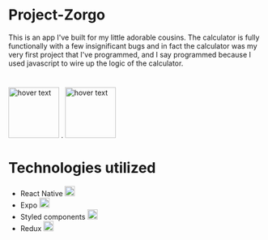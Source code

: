 # Project-Zorgo

This is an app I've built for my little adorable cousins.
The calculator is fully functionally with a few insignificant bugs and in fact the calculator was my very first project that I've programmed, and I say programmed because I used javascript to wire up the logic of the calculator.
#
<img src="https://github.com/FormidablePencil/Project-Zorgo/blob/master/assets/homeScreen.jpg?raw=true" width="100" title="hover text"> . <img src="https://github.com/FormidablePencil/Project-Zorgo/blob/master/assets/calcScreen.jpg?raw=true" width="100" title="hover text">

# Technologies utilized
- React Native <img src="https://i.ibb.co/0pNL1RX/react-Native-Logo.png" width="20" title="hover text">
- Expo <img src="https://i.ibb.co/DpkVZxY/expo.png" width="20" title="hover text">
- Styled components <img src="https://i.ibb.co/1z3NJM3/styled-Components.png" width="20" title="hover text">
- Redux <img src="https://i.ibb.co/nDCsZTK/5848309bcef1014c0b5e4a9a.png" width="20" title="hover text">
